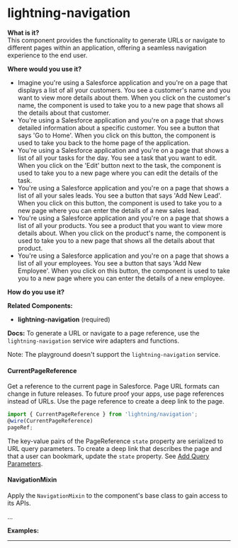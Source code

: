 # lightning-navigation

**What is it?**  
This component provides the functionality to generate URLs or navigate to different pages within an application, offering a seamless navigation experience to the end user.

**Where would you use it?**
- Imagine you're using a Salesforce application and you're on a page that displays a list of all your customers. You see a customer's name and you want to view more details about them. When you click on the customer's name, the <lightning-navigation> component is used to take you to a new page that shows all the details about that customer.
- You're using a Salesforce application and you're on a page that shows detailed information about a specific customer. You see a button that says 'Go to Home'. When you click on this button, the <lightning-navigation> component is used to take you back to the home page of the application.
- You're using a Salesforce application and you're on a page that shows a list of all your tasks for the day. You see a task that you want to edit. When you click on the 'Edit' button next to the task, the <lightning-navigation> component is used to take you to a new page where you can edit the details of the task.
- You're using a Salesforce application and you're on a page that shows a list of all your sales leads. You see a button that says 'Add New Lead'. When you click on this button, the <lightning-navigation> component is used to take you to a new page where you can enter the details of a new sales lead.
- You're using a Salesforce application and you're on a page that shows a list of all your products. You see a product that you want to view more details about. When you click on the product's name, the <lightning-navigation> component is used to take you to a new page that shows all the details about that product.
- You're using a Salesforce application and you're on a page that shows a list of all your employees. You see a button that says 'Add New Employee'. When you click on this button, the <lightning-navigation> component is used to take you to a new page where you can enter the details of a new employee.

**How do you use it?**


**Related Components:**
- **lightning-navigation** (required)

**Docs:**
To generate a URL or navigate to a page reference, use the `lightning-navigation` service wire adapters and functions.

Note: The playground doesn't support the `lightning-navigation` service.

#### CurrentPageReference

Get a reference to the current page in Salesforce. Page URL formats can change in future releases. To future proof your apps, use page references instead of URLs. Use the page reference to create a deep link to the page.

```javascript
import { CurrentPageReference } from 'lightning/navigation';
@wire(CurrentPageReference)
pageRef;
```

The key-value pairs of the PageReference `state` property are serialized to URL query parameters. To create a deep link that describes the page and that a user can bookmark, update the `state` property. See [Add Query Parameters](https://developer.salesforce.com/docs/platform/lwc/guide/use-navigate-add-params-url).

#### NavigationMixin

Apply the `NavigationMixin` to the component's base class to gain access to its APIs.

...

**Examples:**


---
